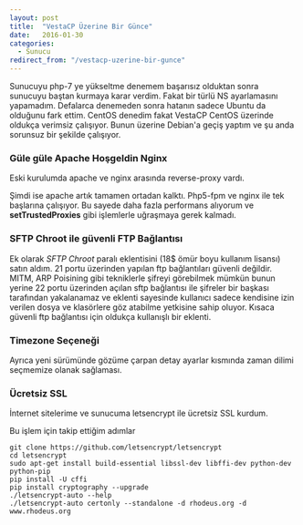 ```yaml
---
layout: post
title:  "VestaCP Üzerine Bir Günce"
date:   2016-01-30
categories:
  - Sunucu
redirect_from: "/vestacp-uzerine-bir-gunce"
---
```


Sunucuyu php-7 ye yükseltme denemem başarısız olduktan sonra sunucuyu baştan kurmaya karar verdim. Fakat bir türlü NS ayarlamasını yapamadım. Defalarca denemeden sonra hatanın sadece Ubuntu da olduğunu fark ettim. CentOS denedim fakat VestaCP CentOS üzerinde oldukça verimsiz çalışıyor.
Bunun üzerine Debian'a geçiş yaptım ve şu anda sorunsuz bir şekilde çalışıyor.

### Güle güle Apache Hoşgeldin Nginx

Eski kurulumda apache ve nginx arasında reverse-proxy vardı. 

Şimdi ise apache artık tamamen ortadan kalktı. Php5-fpm ve nginx ile tek başlarına çalışıyor. Bu sayede daha fazla performans alıyorum ve **setTrustedProxies** gibi işlemlerle uğraşmaya gerek kalmadı.

### SFTP Chroot ile güvenli FTP Bağlantısı

Ek olarak *SFTP Chroot* paralı eklentisini (18$ ömür boyu kullanım lisansı) satın aldım.
21 portu üzerinden yapılan ftp bağlantıları güvenli değildir. MITM, ARP Poisining gibi tekniklerle şifreyi görebilmek mümkün bunun yerine 22 portu üzerinden açılan sftp bağlantısı ile şifreler bir başkası tarafından yakalanamaz ve eklenti sayesinde kullanıcı sadece kendisine izin verilen dosya ve klasörlere göz atabilme yetkisine sahip oluyor. Kısaca güvenli ftp bağlantısı için oldukça kullanışlı bir eklenti.

### Timezone Seçeneği

Ayrıca yeni sürümünde gözüme çarpan detay ayarlar kısmında zaman dilimi seçmemize olanak sağlaması.

### Ücretsiz SSL

İnternet sitelerime ve sunucuma letsencrypt ile ücretsiz SSL kurdum.

Bu işlem için takip ettiğim adımlar

~~~
git clone https://github.com/letsencrypt/letsencrypt
cd letsencrypt
sudo apt-get install build-essential libssl-dev libffi-dev python-dev python-pip
pip install -U cffi
pip install cryptography --upgrade
./letsencrypt-auto --help
./letsencrypt-auto certonly --standalone -d rhodeus.org -d www.rhodeus.org
~~~